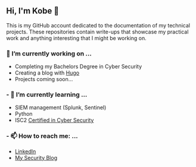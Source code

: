 ## Hi, I'm Kobe 👋

This is my GitHub account dedicated to the documentation of my technical projects. These repositories contain write-ups that showcase my practical work and anything interesting that I might be working on.

### 🔭 I’m currently working on ...
- Completing my Bachelors Degree in Cyber Security
- Creating a blog with [Hugo](https://gohugo.io/)
- Projects coming soon...

### - 🌱 I’m currently learning ...
- SIEM management (Splunk, Sentinel)
- Python
- ISC2 [Certified in Cyber Security](https://www.isc2.org/Certifications/CC)

### - 📫 How to reach me: ...
- [LinkedIn](linkedin.com/in/kobekunce)
- [My Security Blog](kobekunce.com) 

<!--
**kobejk/kobejk** is a ✨ _special_ ✨ repository because its `README.md` (this file) appears on your GitHub profile.

Here are some ideas to get you started:

- 🔭 I’m currently working on ...
- 🌱 I’m currently learning ...
- 👯 I’m looking to collaborate on ...
- 🤔 I’m looking for help with ...
- 💬 Ask me about ...
- 📫 How to reach me: ...
- 😄 Pronouns: ...
- ⚡ Fun fact: ...
-->
